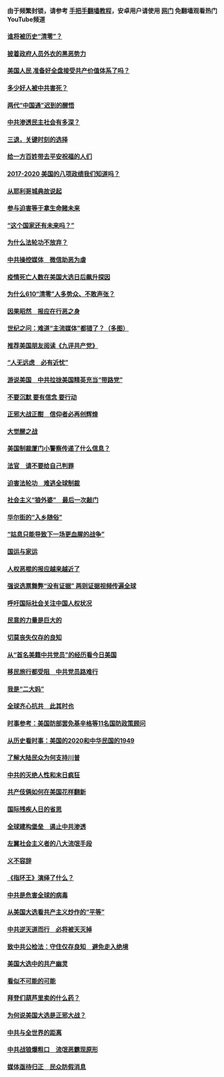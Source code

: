 #### 由于频繁封锁，请参考 [手把手翻墙教程](https://github.com/gfw-breaker/guides/wiki/)，安卓用户请使用 [网门](https://github.com/gfw-breaker/nogfw/blob/master/dl.md?t=01242100) 免翻墙观看热门YouTube频道 

#### [谁将被历史“清零”？](../pages/73/417485.md?t=01242100) 

#### [披着政府人员外衣的黑恶势力](../pages/73/417442.md?t=01242100) 

#### [美国人民 准备好全盘接受共产价值体系了吗？](../pages/73/417491.md?t=01242100) 

#### [多少好人被中共害死？](../pages/73/417144.md?t=01242100) 

#### [两代“中国通”迟到的醒悟](../pages/73/417064.md?t=01242100) 

#### [中共渗透民主社会有多深？](../pages/73/417063.md?t=01242100) 

#### [三退，关键时刻的选择](../pages/73/416969.md?t=01242100) 

#### [给一方百姓带去平安祝福的人们](../pages/73/416941.md?t=01242100) 

#### [2017-2020  美国的八项政绩我们知道吗？](../pages/73/416968.md?t=01242100) 

#### [从耶利哥城典故说起](../pages/73/416892.md?t=01242100) 

#### [参与迫害等于拿生命赌未来](../pages/73/416856.md?t=01242100) 

#### [“这个国家还有未来吗？”](../pages/73/416852.md?t=01242100) 

#### [为什么法轮功不放弃？](../pages/73/416864.md?t=01242100) 

#### [中共操控媒体　微信助恶为虐](../pages/73/416724.md?t=01242100) 

#### [疫情死亡人数在美国大选日后飙升探因](../pages/73/416606.md?t=01242100) 

#### [为什么610“清零”人多势众、不敢声张？](../pages/73/416632.md?t=01242100) 

#### [因果昭然　报应在行恶之身](../pages/73/416582.md?t=01242100) 

#### [世纪之问：难道“主流媒体”都错了？（多图）](../pages/73/416571.md?t=01242100) 

#### [推荐美国朋友阅读《九评共产党》](../pages/73/416510.md?t=01242100) 

#### [“人无远虑　必有近忧”](../pages/73/416513.md?t=01242100) 

#### [游说美国　中共拉拢美国精英充当“带路党”](../pages/73/416529.md?t=01242100) 

#### [不要沉默 要有信念 要行动](../pages/73/416457.md?t=01242100) 

#### [正邪大战正酣　信仰者必再创辉煌](../pages/73/416433.md?t=01242100) 

#### [大觉醒之战](../pages/73/416456.md?t=01242100) 

#### [美国制裁厦门小警察传递了什么信息？](../pages/73/416432.md?t=01242100) 

#### [法官　请不要给自己判罪](../pages/73/416379.md?t=01242100) 

#### [迫害法轮功　难逃全球制裁](../pages/73/416380.md?t=01242100) 

#### [社会主义“狼外婆”　最后一次敲门](../pages/73/416394.md?t=01242100) 

#### [华尔街的“入乡随俗”](../pages/73/416395.md?t=01242100) 

#### [“姑息只能导致下一场更血腥的战争”](../pages/73/416223.md?t=01242100) 

#### [国运与家运](../pages/73/416224.md?t=01242100) 

#### [人权恶棍的报应越来越近了](../pages/73/416276.md?t=01242100) 

#### [强说选票舞弊“没有证据” 两则证据视频传遍全球](../pages/73/416227.md?t=01242100) 

#### [呼吁国际社会关注中国人权状况](../pages/73/416135.md?t=01242100) 

#### [民意的力量是巨大的](../pages/73/416222.md?t=01242100) 

#### [切莫丧失仅存的良知](../pages/73/416134.md?t=01242100) 

#### [从“首名美籍中共党员”的经历看今日美国](../pages/73/416114.md?t=01242100) 

#### [移民旅行都受阻　中共党员路难行](../pages/73/416033.md?t=01242100) 

#### [我是“二大妈”](../pages/73/415529.md?t=01242100) 

#### [全球齐心抗共　此其时也](../pages/73/415989.md?t=01242100) 

#### [时事参考：美国防部罢免基辛格等11名国防政策顾问](../pages/73/415970.md?t=01242100) 

#### [从历史看时事：美国的2020和中华民国的1949](../pages/73/415949.md?t=01242100) 

#### [了解大陆民众为何支持川普](../pages/73/415950.md?t=01242100) 

#### [中共的灭绝人性和末日疯狂](../pages/73/415944.md?t=01242100) 

#### [共产伎俩如何在美国花样翻新](../pages/73/415908.md?t=01242100) 

#### [国际残疾人日的省思](../pages/73/415849.md?t=01242100) 

#### [全球建构堡垒　遏止中共渗透](../pages/73/415850.md?t=01242100) 

#### [左翼社会主义者的八大流氓手段](../pages/73/415802.md?t=01242100) 

#### [义不容辞](../pages/73/415807.md?t=01242100) 

#### [《指环王》演绎了什么？](../pages/73/415739.md?t=01242100) 

#### [中共是危害全球的病毒](../pages/73/415569.md?t=01242100) 

#### [从美国大选看共产主义炒作的“平等”](../pages/73/415654.md?t=01242100) 

#### [中共逆天道而行　必将被天灭掉](../pages/73/415626.md?t=01242100) 

#### [致中共公检法：守住仅存良知　避免走入绝境](../pages/73/415627.md?t=01242100) 

#### [美国大选中的共产幽灵](../pages/73/415618.md?t=01242100) 

#### [看似不可能的可能](../pages/73/415619.md?t=01242100) 

#### [拜登们葫芦里卖的什么药？](../pages/73/415531.md?t=01242100) 

#### [为何说美国大选是正邪大战？](../pages/73/415530.md?t=01242100) 

#### [中共与全世界的距离](../pages/73/415435.md?t=01242100) 

#### [中共战狼爆粗口　流氓恶霸现原形](../pages/73/415426.md?t=01242100) 

#### [媒体亟待归正　民众防假消息](../pages/73/415402.md?t=01242100) 

